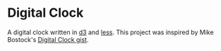 # Digital Clock

A digital clock written in [d3][1] and [less][2]. This project was inspired by Mike Bostock's [Digital Clock gist][3].

  [1]: http://d3js.org/
  [2]: http://lesscss.org/
  [3]: https://gist.github.com/mbostock/10685278
